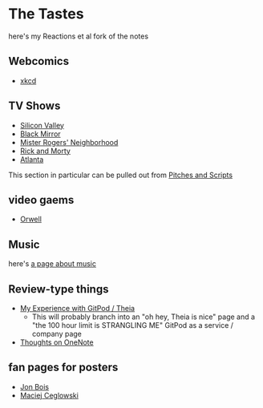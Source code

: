 # The Tastes

here's my Reactions et al fork of the notes

## Webcomics

- [xkcd](3614dd7f-1538-47b6-8e14-c620935e2833.md)

## TV Shows

- [Silicon Valley](42c1978b-9e72-4835-a08a-e18b537fd628.md)
- [Black Mirror](d17604d8-9804-4525-ade1-5a97fe630571.md)
- [Mister Rogers' Neighborhood](371b257e-83b5-4972-9f9e-79e09a785c27.md)
- [Rick and Morty](c1373859-f900-4fe1-853d-fb1224ec4725.md)
- [Atlanta](075bee28-9a73-4528-ab9a-4c31963521d7.md)

This section in particular can be pulled out from [Pitches and Scripts](b297a6f8-5646-4ce1-9be1-d7ed6056a513.md)

## video gaems

- [Orwell](87c4b331-673d-43d1-a0b2-25313dc47368.md)

## Music

here's [a page about music](36a3e24d-0461-4fd9-8963-f9f67ee9227a.md)

## Review-type things

- [My Experience with GitPod / Theia](5018398f-fa13-45a5-98ac-d640fe4d5a41.md)
  - This will probably branch into an "oh hey, Theia is nice" page and a "the 100 hour limit is STRANGLING ME"  GitPod as a service / company page
- [Thoughts on OneNote](702d03a8-f5c6-45fc-9f2f-f3086d285226.md)

## fan pages for posters

- [Jon Bois](58044758-f43f-4f82-8fe6-b1eb4ab3293b.md)
- [Maciej Ceglowski](20d6283e-9123-4e81-83a4-e96127f5512f.md)
